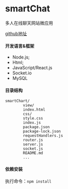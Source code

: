 # smartChat
多人在线聊天网站微应用

[github地址](https://github.com/tKlint/smartChat)

#### 开发语言&框架

- Node.js;
- Html;
- JavaScript/React.js
- Socket.io
- MySQL

#### 目录结构

    smartChart/
            view/
		    index.html
            css/
		    style.css
	    	index.js
	    	package.json
	    	package-lock.json
	    	requestHandlers.js
	    	router.js
	    	server.js
	    	socket.js
	    	README.md
            ...
	    
#### 依赖安装

执行命令：`npm install`
